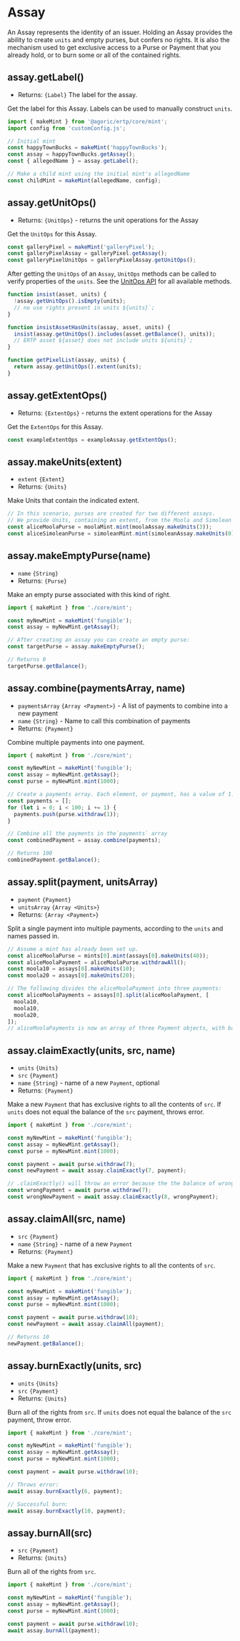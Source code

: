# Assay

An Assay represents the identity of an issuer. Holding an Assay provides the ability to create `units` and empty purses, but confers no rights. It is also the mechanism used to get exclusive access to a Purse or Payment that you already hold, or to burn some or all of the contained rights.

## assay.getLabel()
- Returns: `{Label}` The label for the assay.

Get the label for this Assay. Labels can be used to manually construct `units`.

```js
import { makeMint } from '@agoric/ertp/core/mint';
import config from 'customConfig.js';

// Initial mint
const happyTownBucks = makeMint('happyTownBucks');
const assay = happyTownBucks.getAssay();
const { allegedName } = assay.getLabel();

// Make a child mint using the initial mint's allegedName
const childMint = makeMint(allegedName, config);
```

## assay.getUnitOps()
- Returns: `{UnitOps}` - returns the unit operations for the Assay

Get the `UnitOps` for this Assay.

```js
const galleryPixel = makeMint('galleryPixel');
const galleryPixelAssay = galleryPixel.getAssay();
const galleryPixelUnitOps = galleryPixelAssay.getUnitOps();
```

After getting the `UnitOps` of an `Assay`, `UnitOps` methods can be called to verify properties of the `units`. See the [UnitOps API](/api/unitOps) for all available methods.

```js
function insist(asset, units) {
  !assay.getUnitOps().isEmpty(units);
  // no use rights present in units ${units}`;
}

function insistAssetHasUnits(assay, asset, units) {
  insist(assay.getUnitOps().includes(asset.getBalance(), units));
  // ERTP asset ${asset} does not include units ${units}`;
}

function getPixelList(assay, units) {
  return assay.getUnitOps().extent(units);
}
```

## assay.getExtentOps()
- Returns: `{ExtentOps}` - returns the extent operations for the Assay

Get the `ExtentOps` for this Assay.

```js
const exampleExtentOps = exampleAssay.getExtentOps();
```

## assay.makeUnits(extent)
- `extent` `{Extent}`
- Returns: `{Units}`

Make Units that contain the indicated extent.

```js
// In this scenario, purses are created for two different assays.
// We provide Units, containing an extent, from the Moola and Simolean assays to create the appropriate purses.
const aliceMoolaPurse = moolaMint.mint(moolaAssay.makeUnits(3));
const aliceSimoleanPurse = simoleanMint.mint(simoleanAssay.makeUnits(0));
```

## assay.makeEmptyPurse(name)
- `name` `{String}`
- Returns: `{Purse}`

Make an empty purse associated with this kind of right.

```js
import { makeMint } from './core/mint';

const myNewMint = makeMint('fungible');
const assay = myNewMint.getAssay();

// After creating an assay you can create an empty purse:
const targetPurse = assay.makeEmptyPurse();

// Returns 0
targetPurse.getBalance();
```

## assay.combine(paymentsArray, name)
- `paymentsArray` `{Array <Payment>}` - A list of payments to combine into a new payment
- `name` `{String}` - Name to call this combination of payments
- Returns: `{Payment}`

Combine multiple payments into one payment.

```js
import { makeMint } from './core/mint';

const myNewMint = makeMint('fungible');
const assay = myNewMint.getAssay();
const purse = myNewMint.mint(1000);

// Create a payments array. Each element, or payment, has a value of 1.
const payments = [];
for (let i = 0; i < 100; i += 1) {
  payments.push(purse.withdraw(1));
}

// Combine all the payments in the`payments` array
const combinedPayment = assay.combine(payments);

// Returns 100
combinedPayment.getBalance();
```

## assay.split(payment, unitsArray)
- `payment` `{Payment}`
- `unitsArray` `{Array <Units>}`
- Returns: `{Array <Payment>}`

Split a single payment into multiple payments, according to the `units` and names passed in.

```js
// Assume a mint has already been set up.
const aliceMoolaPurse = mints[0].mint(assays[0].makeUnits(40));
const aliceMoolaPayment = aliceMoolaPurse.withdrawAll();
const moola10 = assays[0].makeUnits(10);
const moola20 = assays[0].makeUnits(20);

// The following divides the aliceMoolaPayment into three payments:
const aliceMoolaPayments = assays[0].split(aliceMoolaPayment, [
  moola10,
  moola10,
  moola20,
]);
// aliceMoolaPayments is now an array of three Payment objects, with balances of 10, 10, 20, respectively.
```

## assay.claimExactly(units, src, name)
- `units` `{Units}`
- `src` `{Payment}`
- `name` `{String}` - name of a new `Payment`, optional
- Returns: `{Payment}`

Make a new `Payment` that has exclusive rights to all the contents of `src`. If `units` does not equal the balance of the `src` payment, throws error.

```js
import { makeMint } from './core/mint';

const myNewMint = makeMint('fungible');
const assay = myNewMint.getAssay();
const purse = myNewMint.mint(1000);

const payment = await purse.withdraw(7);
const newPayment = await assay.claimExactly(7, payment);

// .claimExactly() will throw an error because the the balance of wrongPayment does not equal the units
const wrongPayment = await purse.withdraw(7);
const wrongNewPayment = await assay.claimExactly(8, wrongPayment);
```

## assay.claimAll(src, name)
- `src` `{Payment}`
- `name` `{String}` - name of a new `Payment`
- Returns: `{Payment}`

Make a new `Payment` that has exclusive rights to all the contents of `src`.

```js
import { makeMint } from './core/mint';

const myNewMint = makeMint('fungible');
const assay = myNewMint.getAssay();
const purse = myNewMint.mint(1000);

const payment = await purse.withdraw(10);
const newPayment = await assay.claimAll(payment);

// Returns 10
newPayment.getBalance();
```

## assay.burnExactly(units, src)
- `units` `{Units}`
- `src` `{Payment}`
- Returns: `{Units}`

Burn all of the rights from `src`. If `units` does not equal the balance of the `src` payment, throw error.

```js
import { makeMint } from './core/mint';

const myNewMint = makeMint('fungible');
const assay = myNewMint.getAssay();
const purse = myNewMint.mint(1000);

const payment = await purse.withdraw(10);

// Throws error:
await assay.burnExactly(6, payment);

// Successful burn:
await assay.burnExactly(10, payment);
```

## assay.burnAll(src)
- `src` `{Payment}`
- Returns: `{Units}`

Burn all of the rights from `src`.

```js
import { makeMint } from './core/mint';

const myNewMint = makeMint('fungible');
const assay = myNewMint.getAssay();
const purse = myNewMint.mint(1000);

const payment = await purse.withdraw(10);
await assay.burnAll(payment);
```
